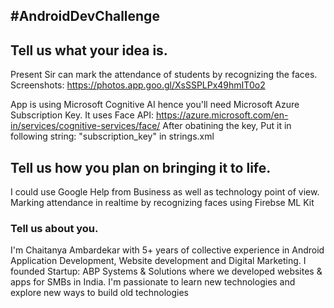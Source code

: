 ## #AndroidDevChallenge

## Tell us what your idea is.

Present Sir can mark the attendance of students by recognizing the faces.
Screenshots: https://photos.app.goo.gl/XsSSPLPx49hmIT0o2

App is using Microsoft Cognitive AI hence you'll need Microsoft Azure Subscription Key.
It uses Face API: https://azure.microsoft.com/en-in/services/cognitive-services/face/
After obatining the key, Put it in following string: "subscription_key" in strings.xml

## Tell us how you plan on bringing it to life.
 
I could use Google Help from Business as well as technology point of view.
Marking attendance in realtime by recognizing faces using Firebse ML Kit


### Tell us about you.

I'm Chaitanya Ambardekar with 5+ years of collective experience in Android Application Development, Website development and Digital Marketing.
I founded Startup: ABP Systems & Solutions where we developed websites & apps for SMBs in India. I'm passionate to learn new technologies and explore new ways to build old technologies
